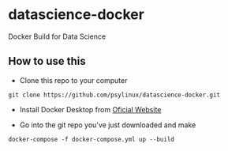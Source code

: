 # datascience-docker
Docker Build for Data Science

## How to use this

- Clone this repo to your computer
```
git clone https://github.com/psylinux/datascience-docker.git
```

- Install Docker Desktop from [Oficial Website](https://www.docker.com/products/docker-desktop)

- Go into the git repo you've just downloaded and make
```
docker-compose -f docker-compose.yml up --build
```

